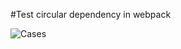 #Test circular dependency in webpack

![Cases](https://raw.githubusercontent.com/alexzyza/circular-dependency/master/picture.png)